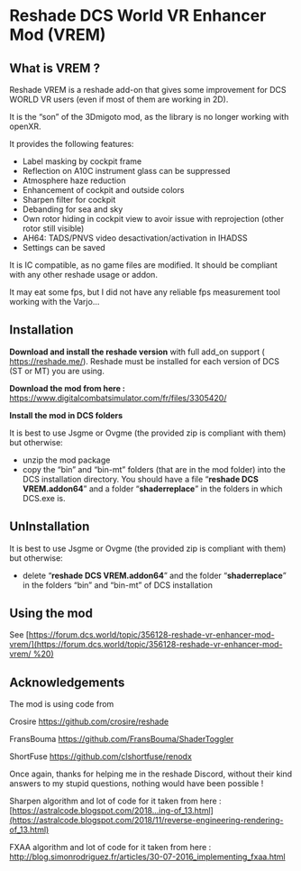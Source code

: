 # Reshade DCS World VR Enhancer Mod (VREM)

## What is VREM ?

Reshade VREM is a reshade add-on that gives some improvement for DCS WORLD VR users (even if most of them are working in 2D).

It is the “son” of the 3Dmigoto mod, as the library is no longer working with openXR.

It provides the following features:

-   Label masking by cockpit frame
-   Reflection on A10C instrument glass can be suppressed
-   Atmosphere haze reduction
-   Enhancement of cockpit and outside colors
-   Sharpen filter for cockpit
-   Debanding for sea and sky
-   Own rotor hiding in cockpit view to avoir issue with reprojection (other rotor still visible)
-   AH64: TADS/PNVS video desactivation/activation in IHADSS
-   Settings can be saved

It is IC compatible, as no game files are modified. It should be compliant with any other reshade usage or addon.

It may eat some fps, but I did not have any reliable fps measurement tool working with the Varjo…

## Installation

**Download and install the reshade version** with full add_on support ( <https://reshade.me/>). Reshade must be installed for each version of DCS (ST or MT) you are using.

**Download the mod from here :** <https://www.digitalcombatsimulator.com/fr/files/3305420/>

**Install the mod in DCS folders**

It is best to use Jsgme or Ovgme (the provided zip is compliant with them) but otherwise:

-   unzip the mod package
-   copy the “bin” and “bin-mt” folders (that are in the mod folder) into the DCS installation directory. You should have a file “**reshade DCS VREM.addon64**” and a folder “**shaderreplace**” in the folders in which DCS.exe is.

## UnInstallation

It is best to use Jsgme or Ovgme (the provided zip is compliant with them) but otherwise:

-   delete “**reshade DCS VREM.addon64**” and the folder “**shaderreplace**” in the folders “bin” and “bin-mt” of DCS installation

## Using the mod

See [https://forum.dcs.world/topic/356128-reshade-vr-enhancer-mod-vrem/](https://forum.dcs.world/topic/356128-reshade-vr-enhancer-mod-vrem/ %20)

## Acknowledgements

The mod is using code from

Crosire <https://github.com/crosire/reshade>

FransBouma <https://github.com/FransBouma/ShaderToggler>

ShortFuse <https://github.com/clshortfuse/renodx>

Once again, thanks for helping me in the reshade Discord, without their kind answers to my stupid questions, nothing would have been possible !

Sharpen algorithm and lot of code for it taken from here : [https://astralcode.blogspot.com/2018...ing-of_13.html](https://astralcode.blogspot.com/2018/11/reverse-engineering-rendering-of_13.html)

FXAA algorithm and lot of code for it taken from here : <http://blog.simonrodriguez.fr/articles/30-07-2016_implementing_fxaa.html>
